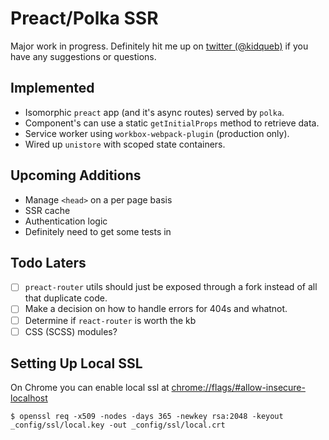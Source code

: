 # Preact/Polka SSR
Major work in progress. Definitely hit me up on [twitter (@kidqueb)](https://twitter.com/kidqueb) if you have any suggestions or questions.

## Implemented
* Isomorphic `preact` app (and it's async routes) served by `polka`.
* Component's can use a static `getInitialProps` method to retrieve data.
* Service worker using `workbox-webpack-plugin` (production only).
* Wired up `unistore` with scoped state containers.

## Upcoming Additions
* Manage `<head>` on a per page basis
* SSR cache
* Authentication logic
* Definitely need to get some tests in

## Todo Laters
* [ ] `preact-router` utils should just be exposed through a fork instead of all that duplicate code.
* [ ] Make a decision on how to handle errors for 404s and whatnot.
* [ ] Determine if `react-router` is worth the kb
* [ ] CSS (SCSS) modules?

## Setting Up Local SSL
On Chrome you can enable local ssl at [chrome://flags/#allow-insecure-localhost](chrome://flags/#allow-insecure-localhost)
```
$ openssl req -x509 -nodes -days 365 -newkey rsa:2048 -keyout _config/ssl/local.key -out _config/ssl/local.crt
```
